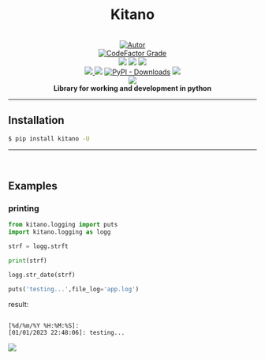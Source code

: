 
<!-- 
<img height='200px' width='200px' src='https://raw.githubusercontent.com/gpftc/covid_br/main/covidbr/img/covidbr_logo.png'> -->

<h1 align='center'>Kitano</h1>
<div align='center'>

<br/>
<a href="https://github.com/reinanbr"><img title="Autor" src="https://img.shields.io/badge/Autor-reinan_br-blue.svg?style=for-the-badge&logo=github"></a>
<br/>
</div>

<div align='center'>
<!-- outros premios e analises -->
<a href='#'><img alt="CodeFactor Grade" src="https://img.shields.io/codefactor/grade/github/reinanbr/kitano?logo=codefactor"></a>
<br/>
<!-- github dados -->
<a href='#'><img src='https://img.shields.io/github/languages/code-size/reinanbr/kitano'></a> <a href='#'><img src='https://img.shields.io/github/commit-activity/m/reinanbr/kitano'></a> <a href='#'><img src='https://img.shields.io/github/last-commit/reinanbr/kitano'></a>
<br/>
<!-- sites de pacotes -->
<a href='https://pypi.org/project/kitano/'><img src='https://img.shields.io/pypi/v/kitano'> </a><a href='#'><img src='https://img.shields.io/pypi/wheel/kitano'></a> <a href='#'><img alt="PyPI - Downloads" src="https://img.shields.io/pypi/dm/kitano"></a> <a href='https://python.org'><img src='https://img.shields.io/github/pipenv/locked/python-version/reinanbr/kitano'>
<br/>
<!-- redes sociais -->
<a href='https://instagram.com/gpftc_ifsfertao/'><img src='https://shields.io/badge/insta-gpftc_ifsertao-violet?logo=instagram&style=flat'></a>
</div>

<div align='center'> <b>Library for working and development in python</b></div>
<hr/>

## Installation

```bash
$ pip install kitano -U
```

<hr>
<br>

## Examples

### printing

```py
from kitano.logging import puts
import kitano.logging as logg

strf = logg.strft

print(strf)

logg.str_date(strf)

puts('testing...',file_log='app.log')

```
result:
```sh

[%d/%m/%Y %H:%M:%S]:
[01/01/2023 22:48:06]: testing... 
```

<img src="https://reysofts.com/evox/api/save_access_lib.php?key_lib=kitano_py">
